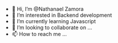 - 👋 Hi, I’m @Nathanael Zamora
- 👀 I’m interested in Backend development
- 🌱 I’m currently learning Javascript
- 💞️ I’m looking to collaborate on ...
- 📫 How to reach me ...

<!---
Hestarus/Hestarus is a ✨ special ✨ repository because its `README.md` (this file) appears on your GitHub profile.
You can click the Preview link to take a look at your changes.
--->
